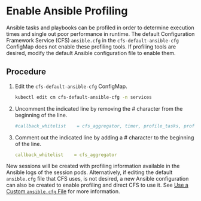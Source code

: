 # Enable Ansible Profiling

Ansible tasks and playbooks can be profiled in order to determine execution times and single out poor performance in runtime. The default Configuration Framework Service \(CFS\) `ansible.cfg` in the `cfs-default-ansible-cfg` ConfigMap does not enable these profiling tools. If profiling tools are desired, modify the default Ansible configuration file to enable them.

## Procedure

1.  Edit the `cfs-default-ansible-cfg` ConfigMap.

    ```bash
    kubectl edit cm cfs-default-ansible-cfg -n services
    ```

1.  Uncomment the indicated line by removing the \# character from the beginning of the line.

    ```yaml
    #callback_whitelist    = cfs_aggregator, timer, profile_tasks, profile_roles
    ```

1.  Comment out the indicated line by adding a \# character to the beginning of the line.

    ```yaml
    callback_whitelist    = cfs_aggregator
    ```

New sessions will be created with profiling information available in the Ansible logs of the session pods. Alternatively, if editing the default `ansible.cfg` file that CFS uses, is not desired, a new Ansible configuration can also be created to enable profiling and direct CFS to use it. See [Use a Custom `ansible.cfg` File](Use_a_Custom_ansible-cfg_File.md) for more information.

